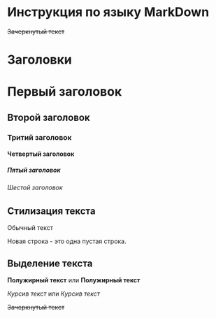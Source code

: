 # Инструкция по языку MarkDown
~~Зачеркнутый текст~~
# Заголовки

# Первый заголовок
## Второй заголовок
### Тритий заголовок 
#### Четвертый заголовок
##### Пятый заголовок
###### Шестой заголовок

## Стилизация текста 
Обычный текст

Новая строка - это одна пустая строка.

## Выделение текста
**Полужирный текст** или __Полужирный текст__

*Курсив текст* или _Курсив текст_

~~Зачеркнутый текст~~

